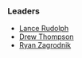 ### Leaders

* [Lance Rudolph](mailto:lance.rudolph@owasp.org)
* [Drew Thompson](mailto:drew.thompson@owasp.org)
* [Ryan Zagrodnik](mailto:ryan.zagrodnik@owasp.org)
